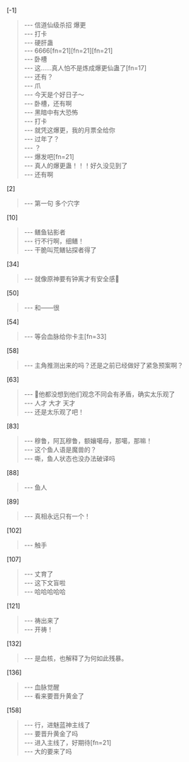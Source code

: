 
[-1] 
>--- 信道仙级杀招 爆更<br>
>--- 打卡<br>
>--- 硬肝蛊<br>
>--- 6666[fn=21][fn=21][fn=21]<br>
>--- 卧槽<br>
>--- 这……真人怕不是炼成爆更仙蛊了[fn=17]<br>
>--- 还有？<br>
>--- 爪<br>
>--- 今天是个好日子～<br>
>--- 卧槽，还有啊<br>
>--- 黑暗中有大恐怖<br>
>--- 打卡<br>
>--- 就凭这爆更，我的月票全给你<br>
>--- 过年了？<br>
>--- ？<br>
>--- 爆发吧[fn=21]<br>
>--- 真人的爆更蛊！！！好久没见到了<br>
>--- 还有啊<br>

[2] 
>--- 第一句
多个穴字<br>

[10] 
>--- 鳝鱼钻影者<br>
>--- 行不行啊，细鳝！<br>
>--- 干脆叫荒鳝钻探者得了<br>

[34] 
>--- 就像原神要有钟离才有安全感🐶<br>

[50] 
>--- 和——很<br>

[54] 
>--- 等会血脉给你卡主[fn=33]<br>

[58] 
>--- 主角推测出来的吗？还是之前已经做好了紧急预案啊？<br>

[63] 
>--- 🌚他都没想到他们观念不同会有矛盾，确实太乐观了<br>
>--- 人才 大才 天才<br>
>--- 还是太乐观了吧！<br>

[83] 
>--- 穆鲁，阿瓦穆鲁，额孃噶母，那噶，那嘛！<br>
>--- 这个鱼人语是魔兽的？<br>
>--- 嘶，鱼人状态也没办法破译吗<br>

[88] 
>--- 鱼人<br>

[89] 
>--- 真相永远只有一个！<br>

[102] 
>--- 触手<br>

[107] 
>--- 丈育了<br>
>--- 这下文盲啦<br>
>--- 哈哈哈哈哈<br>

[121] 
>--- 祷出来了<br>
>--- 开祷！<br>

[132] 
>--- 是血核，也解释了为何如此残暴。<br>

[136] 
>--- 血脉觉醒<br>
>--- 看来要晋升黄金了<br>

[158] 
>--- 行，进魅蓝神主线了<br>
>--- 要晋升黄金了吗<br>
>--- 进入主线了，好期待[fn=21]<br>
>--- 大的要来了吗<br>
